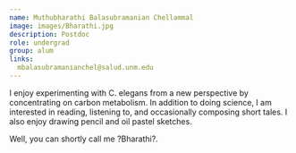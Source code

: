 ```yaml
---
name: Muthubharathi Balasubramanian Chellammal
image: images/Bharathi.jpg
description: Postdoc
role: undergrad
group: alum
links:
  mbalasubramanianchel@salud.unm.edu
---
```


I enjoy experimenting with C. elegans from a new perspective by concentrating on carbon metabolism. In addition to doing science, I am interested in reading, listening to, and occasionally composing short tales. I also enjoy drawing pencil and oil pastel sketches.  

Well, you can shortly call me ?Bharathi?.
